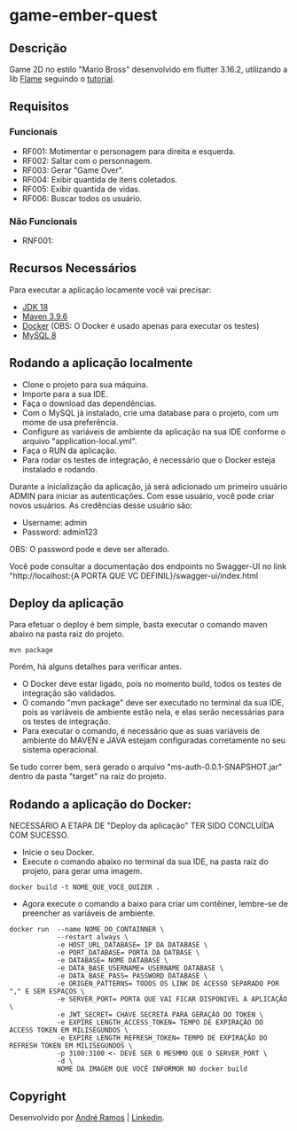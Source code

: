 # game-ember-quest

## Descrição

Game 2D no estilo "Mario Bross" desenvolvido em flutter 3.16.2, utilizando a lib [Flame](https://docs.flame-engine.org/latest/) seguindo o [tutorial](https://docs.flame-engine.org/latest/tutorials/platformer/platformer.html#ember-quest-game-tutorial).

## Requisitos

### Funcionais
- RF001: Motimentar o personagem para direita e esquerda.
- RF002: Saltar com o personnagem.
- RF003: Gerar "Game Over".
- RF004: Exibir quantida de itens coletados.
- RF005: Exibir quantida de vidas.
- RF006: Buscar todos os usuário.

### Não Funcionais
- RNF001: 

## Recursos Necessários

Para executar a aplicação locamente você vai precisar:

- [JDK 18](https://www.oracle.com/java/technologies/javase/jdk18-archive-downloads.html)
- [Maven 3.9.6](https://maven.apache.org)
- [Docker](https://www.docker.com/) (OBS: O Docker é usado apenas para executar os testes)
- [MySQL 8](https://dev.mysql.com/downloads/mysql/)

## Rodando a aplicação localmente

- Clone o projeto para sua máquina.
- Importe para a sua IDE.
- Faça o download das dependências.
- Com o MySQL já instalado, crie uma database para o projeto, com um mome de usa preferência.
- Configure as variáveis de ambiente da aplicação na sua IDE conforme o arquivo "application-local.yml".
- Faça o RUN da aplicação.
- Para rodar os testes de integração, é necessário que o Docker esteja instalado e rodando.

Durante a inicialização da aplicação, já será adicionado um primeiro usuário ADMIN para iniciar as autenticações. Com esse usuário, você pode criar novos usuários.
As credências desse usuário são:
  - Username: admin
  - Password: admin123
    
OBS: O password pode e deve ser alterado.

Você pode consultar a documentação dos endpoints no Swagger-UI no link "http://localhost:{A PORTA QUE VC DEFINIL}/swagger-ui/index.html

## Deploy da aplicação

Para efetuar o deploy é bem simple, basta executar o comando maven abaixo na pasta raiz do projeto.
```shell
mvn package
```
Porém, há alguns detalhes para verificar antes.
- O Docker deve estar ligado, pois no momento build, todos os testes de integração são validados.
- O comando "mvn package" deve ser executado no terminal da sua IDE, pois as variáveis de ambiente estão nela, e elas serão necessárias para os testes de integração. 
- Para executar o comando, é necessário que as suas variáveis de ambiente do MAVEN e JAVA estejam configuradas corretamente no seu sistema operacional.

Se tudo correr bem, será gerado o arquivo "ms-auth-0.0.1-SNAPSHOT.jar" dentro da pasta "target" na raiz do projeto.

## Rodando a aplicação do Docker:

NECESSÁRIO A ETAPA DE "Deploy da aplicação" TER SIDO CONCLUÍDA COM SUCESSO.

- Inicie o seu Docker.
- Execute o comando abaixo no terminal da sua IDE, na pasta raiz do projeto, para gerar uma imagem.
```docker
docker build -t NOME_QUE_VOCE_QUIZER .
```
- Agora execute o comando a baixo para criar um contêiner, lembre-se de preencher as variáveis de ambiente.
```docker
docker run  --name NOME_DO_CONTAINNER \
            --restart always \
            -e HOST_URL_DATABASE= IP DA DATABASE \
            -e PORT_DATABASE= PORTA DA DATBASE \
            -e DATABASE= NOME DATABASE \
            -e DATA_BASE_USERNAME= USERNAME DATABASE \
            -e DATA_BASE_PASS= PASSWORD DATABASE \
            -e ORIGEN_PATTERNS= TODOS OS LINK DE ACESSO SEPARADO POR "," E SEM ESPAÇOS \
            -e SERVER_PORT= PORTA QUE VAI FICAR DISPONIVEL A APLICAÇÃO \
            -e JWT_SECRET= CHAVE SECRETA PARA GERAÇÂO DO TOKEN \
            -e EXPIRE_LENGTH_ACCESS_TOKEN= TEMPO DE EXPIRAÇÃO DO ACCESS TOKEN EM MILISEGUNDOS \
            -e EXPIRE_LENGTH_REFRESH_TOKEN= TEMPO DE EXPIRAÇÃO DO REFRESH TOKEN EM MILISEGUNDOS \
            -p 3100:3100 <- DEVE SER O MESMMO QUE O SERVER_PORT \
            -d \
            NOME DA IMAGEM QUE VOCÊ INFORMOR NO docker build
```

## Copyright

Desenvolvido por [André Ramos](https://andrefsramos.tech/) | [Linkedin](https://www.linkedin.com/in/andrefsramos-tech/).
 

 
